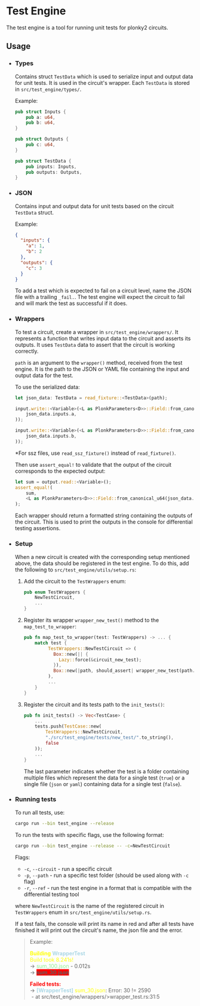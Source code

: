 # Test Engine

The test engine is a tool for running unit tests for plonky2 circuits.

## Usage

- ### Types

  Contains struct `TestData` which is used to serialize input and output data for unit tests. It is used in the circuit's wrapper. Each `TestData` is stored in `src/test_engine/types/`.

  Example:

  ```rust
  pub struct Inputs {
      pub a: u64,
      pub b: u64,
  }

  pub struct Outputs {
      pub c: u64,
  }

  pub struct TestData {
      pub inputs: Inputs,
      pub outputs: Outputs,
  }
  ```

- ### JSON

  Contains input and output data for unit tests based on the circuit `TestData` struct.

  Example:

  ```json
  {
    "inputs": {
      "a": 1,
      "b": 2
    },
    "outputs": {
      "c": 3
    }
  }
  ```

  To add a test which is expected to fail on a circuit level, name the JSON file with a trailing `_fail.`. The test engine will expect the circuit to fail and will mark the test as successful if it does.

- ### Wrappers

  To test a circuit, create a wrapper in `src/test_engine/wrappers/`. It represents a function that writes input data to the circuit and asserts its outputs. It uses `TestData` data to assert that the circuit is working correctly.

  `path` is an argument to the `wrapper()` method, received from the test engine. It is the path to the JSON or YAML file containing the input and output data for the test.

  To use the serialized data:

  ```rust
  let json_data: TestData = read_fixture::<TestData>(path);

  input.write::<Variable>(<L as PlonkParameters<D>>::Field::from_canonical_u64(
      json_data.inputs.a,
  ));

  input.write::<Variable>(<L as PlonkParameters<D>>::Field::from_canonical_u64(
      json_data.inputs.b,
  ));
  ```

  \*For ssz files, use `read_ssz_fixture()` instead of `read_fixture()`.

  Then use `assert_equal!` to validate that the output of the circuit corresponds to the expected output:

  ```rust
  let sum = output.read::<Variable>();
  assert_equal!(
      sum,
      <L as PlonkParameters<D>>::Field::from_canonical_u64(json_data.outputs.c)
  );
  ```

  Each wrapper should return a formatted string containing the outputs of the circuit. This is used to print the outputs in the console for differential testing assertions.

- ### Setup

  When a new circuit is created with the corresponding setup mentioned above, the data should be registered in the test engine. To do this, add the following to `src/test_engine/utils/setup.rs`:

  1. Add the circuit to the `TestWrappers` enum:
     ```rust
     pub enum TestWrappers {
         NewTestCircuit,
         ...
     }
     ```
  2. Register its wrapper `wrapper_new_test()` method to the `map_test_to_wrapper`:
     ```rust
     pub fn map_test_to_wrapper(test: TestWrappers) -> ... {
         match test {
              TestWrappers::NewTestCircuit => (
                Box::new(|| {
                  Lazy::force(&circuit_new_test);
                }),
                Box::new(|path, should_assert| wrapper_new_test(path.as_str(), should_assert)),
              ),
              ...
         }
     }
     ```
  3. Register the circuit and its tests path to the `init_tests()`:
     ```rust
     pub fn init_tests() -> Vec<TestCase> {
         ...
         tests.push(TestCase::new(
             TestWrappers::NewTestCircuit,
             "./src/test_engine/tests/new_test/".to_string(),
             false
         ));
         ...
     }
     ```
     The last parameter indicates whether the test is a folder containing multiple files which represent the data for a single test (`true`) or a single file (`json` or `yaml`) containing data for a single test (`false`).

- ### Running tests

  To run all tests, use:

  ```sh
  cargo run --bin test_engine --release
  ```

  To run the tests with specific flags, use the following format:

  ```sh
  cargo run --bin test_engine --release -- -c=NewTestCircuit
  ```

  Flags:

  - `-c`, `--circuit` - run a specific circuit
  - `-p`, `--path` - run a specific test folder (should be used along with `-c` flag)
  - `-r`, `--ref` - run the test engine in a format that is compatible with the differential testing tool

  where `NewTestCircuit` is the name of the registered circuit in `TestWrappers` enum in `src/test_engine/utils/setup.rs`.

  If a test fails, the console will print its name in red and after all tests have finished it will print out the circuit's name, the json file and the error.

    <style>
        rb { background-color: red; font-weight: bold }
        r { color: red; font-weight: bold }
        b { color: lightblue; font-weight: bold }
        g { color: lightgreen }
        y { color: yellow }
        yb { color: yellow; font-weight: bold }
    </style>

  > Example:
  >
  > <yb>Building</yb> <b>WrapperTest</b>\
  > <y>Build took 8.241s!</y>\
  > -> <g>sum_100.json</g> - 0.012s\
  > -> <rb>sum_30.json</rb>
  >
  > <r>Failed tests:</r>\
  > -> <b>[WrapperTest]</b> <y>sum_30.json</y>: Error: 30 != 2590\
  > &nbsp;\- at src/test_engine/wrappers/>wrapper_test.rs:31:5
